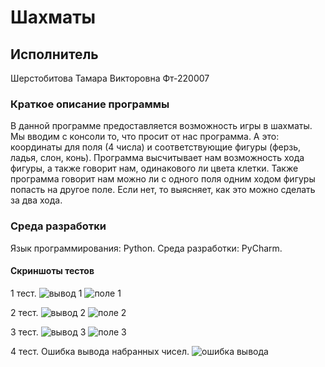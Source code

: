 # Шахматы
## Исполнитель
Шерстобитова Тамара Викторовна
Фт-220007
### Краткое описание программы
В данной программе предоставляется возможность игры в шахматы. Мы вводим с консоли то, что просит от нас программа. А это: координаты для поля (4 числа) и соответствующие фигуры (ферзь, ладья, слон, конь). Программа высчитывает нам возможность хода фигуры, а также говорит нам, одинакового ли цвета клетки. Также программа говорит нам можно ли с одного поля одним ходом фигуры попасть на другое поле. Если нет, то выясняет, как это можно сделать за два хода.
### Среда разработки
Язык программирования: Python.
Среда разработки: PyCharm.
#### Скриншоты тестов
1 тест.
![вывод 1](https://github.com/Tomattttt/atuuuusauaa/assets/146252320/fd058a55-a48d-46dc-8e71-141420bcac0c)
![поле 1](https://github.com/Tomattttt/atuuuusauaa/assets/146252320/b44c63da-25c6-4c3f-b997-00a9ca2049ec)

2 тест.
![вывод 2](https://github.com/Tomattttt/atuuuusauaa/assets/146252320/e50eed69-e295-4250-8610-45098def5c84)
![поле 2](https://github.com/Tomattttt/atuuuusauaa/assets/146252320/67377130-ebd0-4b6b-b450-e8723b9e5f14)

3 тест. 
![вывод 3](https://github.com/Tomattttt/atuuuusauaa/assets/146252320/5e219280-fa6a-4b0d-b1c8-8fdef437dc3c)
![поле 3](https://github.com/Tomattttt/atuuuusauaa/assets/146252320/3d9c96c0-381d-4233-a296-350d82aac37b)

4 тест. Ошибка вывода набранных чисел.
![ошибка вывода](https://github.com/Tomattttt/atuuuusauaa/assets/146252320/8bd71ebc-d2e2-4ea2-b360-4b3ddafb278d)

